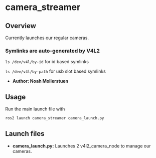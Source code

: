 
# camera_streamer

## Overview

Currently launches our regular cameras.

### Symlinks are auto-generated by V4L2

`ls /dev/v4l/by-id` for id based symlinks

`ls /dev/v4l/by-path` for usb slot based symlinks

* **Author: Noah Mollerstuen**

## Usage

Run the main launch file with

```bash
ros2 launch camera_streamer camera_launch.py
```

## Launch files

* **camera_launch.py:** Launches 2 v4l2_camera_node to manage our cameras.

